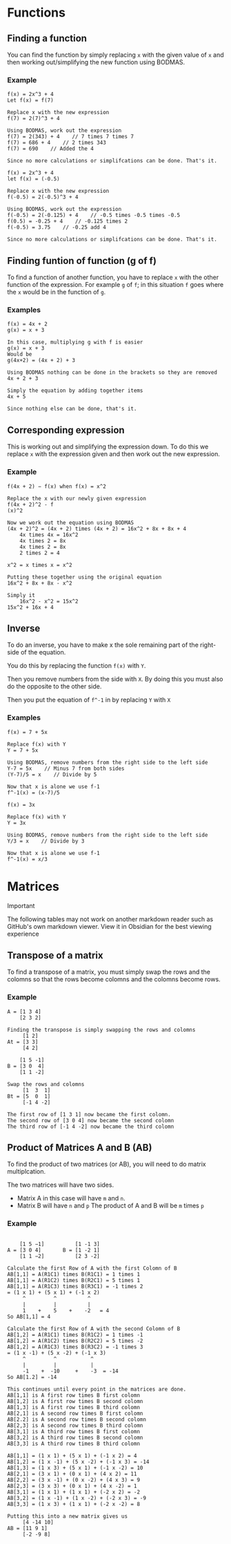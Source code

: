 # Functions

## Finding a function

You can find the function by simply replacing `x` with the given value of `x` and then working out/simplifying the new function using BODMAS.

### Example

```Math
f(x) = 2x^3 + 4
Let f(x) = f(7)

Replace x with the new expression
f(7) = 2(7)^3 + 4

Using BODMAS, work out the expression
f(7) = 2(343) + 4    // 7 times 7 times 7
f(7) = 686 + 4    // 2 times 343
f(7) = 690    // Added the 4

Since no more calculations or simplifcations can be done. That's it.
```

```Math
f(x) = 2x^3 + 4
let f(x) = (-0.5)

Replace x with the new expression
f(-0.5) = 2(-0.5)^3 + 4

Using BODMAS, work out the expression
f(-0.5) = 2(-0.125) + 4    // -0.5 times -0.5 times -0.5
f(0.5) = -0.25 + 4    // -0.125 times 2
f(-0.5) = 3.75    // -0.25 add 4

Since no more calculations or simplifcations can be done. That's it.
```

## Finding funtion of function (g of f)

To find a function of another function, you have to replace `x` with the other function of the expression. For example `g` of `f`; in this situation `f` goes where the `x` would be in the function of `g`.

### Examples

```Math
f(x) = 4x + 2
g(x) = x + 3

In this case, multiplying g with f is easier
g(x) = x + 3
Would be
g(4x+2) = (4x + 2) + 3

Using BODMAS nothing can be done in the brackets so they are removed
4x + 2 + 3

Simply the equation by adding together items
4x + 5

Since nothing else can be done, that's it.
```

## Corresponding expression

This is working out and simplifying the expression down. To do this we replace `x` with the expression given and then work out the new expression.

### Example

```Math
f(4x + 2) − f(x) when f(x) = x^2

Replace the x with our newly given expression
f(4x + 2)^2 - f
(x)^2

Now we work out the equation using BODMAS
(4x + 2)^2 = (4x + 2) times (4x + 2) = 16x^2 + 8x + 8x + 4
	4x times 4x = 16x^2
	4x times 2 = 8x
	4x times 2 = 8x
	2 times 2 = 4

x^2 = x times x = x^2

Putting these together using the original equation
16x^2 + 8x + 8x - x^2

Simply it
	16x^2 - x^2 = 15x^2
15x^2 + 16x + 4
```

## Inverse

To do an inverse, you have to make x the sole remaining part of the right-side of the equation.

You do this by replacing the function `f(x)` with `Y`.

Then you remove numbers from the side with `X`. By doing this you must also do the opposite to the other side.

Then you put the equation of `f^-1` in by replacing `Y` with `X`

### Examples

```Math
f(x) = 7 + 5x

Replace f(x) with Y
Y = 7 + 5x

Using BODMAS, remove numbers from the right side to the left side
Y-7 = 5x    // Minus 7 from both sides
(Y-7)/5 = x    // Divide by 5

Now that x is alone we use f-1
f^-1(x) = (x-7)/5
```

```Math
f(x) = 3x

Replace f(x) with Y
Y = 3x

Using BODMAS, remove numbers from the right side to the left side
Y/3 = x    // Divide by 3

Now that x is alone we use f-1
f^-1(x) = x/3
```

# Matrices

>[!Important]
>The following tables may not work on another markdown reader such as GitHub's own markdown viewer. View it in Obsidian for the best viewing experience

## Transpose of a matrix

To find a transpose of a matrix, you must simply swap the rows and the colomns so that the rows become colomns and the colomns become rows.

### Example

```Math
A = [1 3 4]
    [2 3 2]

Finding the transpose is simply swapping the rows and colomns
     [1 2]
At = [3 3]
     [4 2]
```

```Math
    [1 5 -1]
B = [3 0  4]
    [1 1 -2]

Swap the rows and colomns
     [1  3  1]
Bt = [5  0  1]
     [-1 4 -2]

The first row of [1 3 1] now became the first colomn.
The second row of [3 0 4] now became the second colomn
The third row of [-1 4 -2] now became the third colomn
```

## Product of Matrices A and B (AB)

To find the product of two matrices (or AB), you will need to do matrix multiplcation.

The two matrices will have two sides. 
- Matrix A in this case will have `m` and `n`.
- Matrix B will have `n` and `p`
The product of A and B will be `m` times `p`

### Example

```Math

    [1 5 −1]          [1 -1 3]
A = [3 0 4]       B = [1 -2 1]
    [1 1 −2]          [2 3 -2]

Calculate the first Row of A with the first Colomn of B
AB[1,1] = A(R1C1) times B(R1C1) = 1 times 1
AB[1,1] = A(R1C2) times B(R2C1) = 5 times 1
AB[1,1] = A(R1C3) times B(R3C1) = -1 times 2
= (1 x 1) + (5 x 1) + (-1 x 2)
     ^         ^          ^
     |         |          |
     1    +    5    +    -2   = 4
So AB[1,1] = 4

Calculate the first Row of A with the second Colomn of B
AB[1,2] = A(R1C1) times B(R1C2) = 1 times -1
AB[1,2] = A(R1C2) times B(R2C2) = 5 times -2
AB[1,2] = A(R1C3) times B(R3C2) = -1 times 3
= (1 x -1) + (5 x -2) + (-1 x 3)
     ^         ^           ^
     |         |           |
     -1    +  -10     +    -3  = -14
So AB[1.2] = -14

This continues until every point in the matrices are done.
AB[1,1] is A first row times B first colomn
AB[1,2] is A first row times B second colomn
AB[1,3] is A first row times B third colomn
AB[2,1] is A second row times B first colomn
AB[2.2] is A second row times B second colomn
AB[2,3] is A second row times B third colomn
AB[3,1] is A third row times B first colomn
AB[3,2] is A third row times B second colomn
AB[3,3] is A third row times B third colomn

AB[1,1] = (1 x 1) + (5 x 1) + (-1 x 2) = 4  
AB[1,2] = (1 x -1) + (5 x -2) + (-1 x 3) = -14  
AB[1,3] = (1 x 3) + (5 x 1) + (-1 x -2) = 10  
AB[2,1] = (3 x 1) + (0 x 1) + (4 x 2) = 11  
AB[2,2] = (3 x -1) + (0 x -2) + (4 x 3) = 9  
AB[2,3] = (3 x 3) + (0 x 1) + (4 x -2) = 1  
AB[3,1] = (1 x 1) + (1 x 1) + (-2 x 2) = -2  
AB[3,2] = (1 x -1) + (1 x -2) + (-2 x 3) = -9  
AB[3,3] = (1 x 3) + (1 x 1) + (-2 x -2) = 8

Putting this into a new matrix gives us
     [4 -14 10]
AB = [11 9 1]
     [-2 -9 8]
```